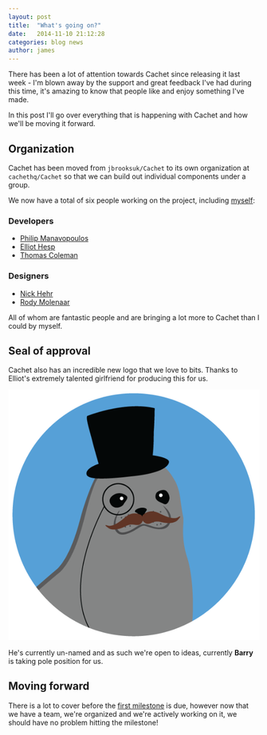 ```yaml
---
layout: post
title:  "What's going on?"
date:   2014-11-10 21:12:28
categories: blog news
author: james
---
```


There has been a lot of attention towards Cachet since releasing it last week - I'm blown away by the support and great feedback I've had during this time, it's amazing to know that people like and enjoy something I've made.

In this post I'll go over everything that is happening with Cachet and how we'll be moving it forward.

## Organization

Cachet has been moved from `jbrooksuk/Cachet` to its own organization at `cachethq/Cachet` so that we can build out individual components under a group.

We now have a total of six people working on the project, including [myself](https://github.com/jbrooksuk):

### Developers

- [Philip Manavopoulos](https://github.com/manavo)
- [Elliot Hesp](https://github.com/Ehesp)
- [Thomas Coleman](https://github.com/ilikeprograms)

### Designers

- [Nick Hehr](https://github.com/HipsterBrown)
- [Rody Molenaar](https://github.com/rodymol123)

All of whom are fantastic people and are bringing a lot more to Cachet than I could by myself.

## Seal of approval

Cachet also has an incredible new logo that we love to bits. Thanks to Elliot's extremely talented girlfriend for producing this for us.

![Barry?](https://raw.githubusercontent.com/cachethq/assets/master/images/logo/logo-final.png)

He's currently un-named and as such we're open to ideas, currently **Barry** is taking pole position for us.

## Moving forward

There is a lot to cover before the [first milestone](https://github.com/cachethq/Cachet/milestones/First%20Release) is due, however now that we have a team, we're organized and we're actively working on it, we should have no problem hitting the milestone!
